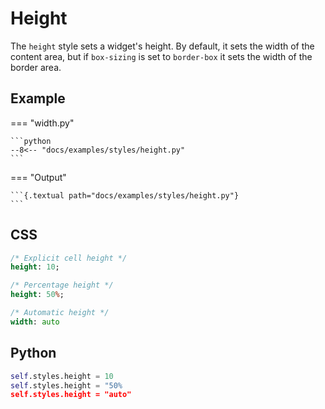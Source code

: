 # Height

The `height` style sets a widget's height. By default, it sets the width of the content area, but if `box-sizing` is set to `border-box` it sets the width of the border area.

## Example

=== "width.py"

    ```python
    --8<-- "docs/examples/styles/height.py"
    ```

=== "Output"

    ```{.textual path="docs/examples/styles/height.py"}
    ```

## CSS

```sass
/* Explicit cell height */
height: 10;

/* Percentage height */
height: 50%;

/* Automatic height */
width: auto
```

## Python

```python
self.styles.height = 10
self.styles.height = "50%
self.styles.height = "auto"
```
